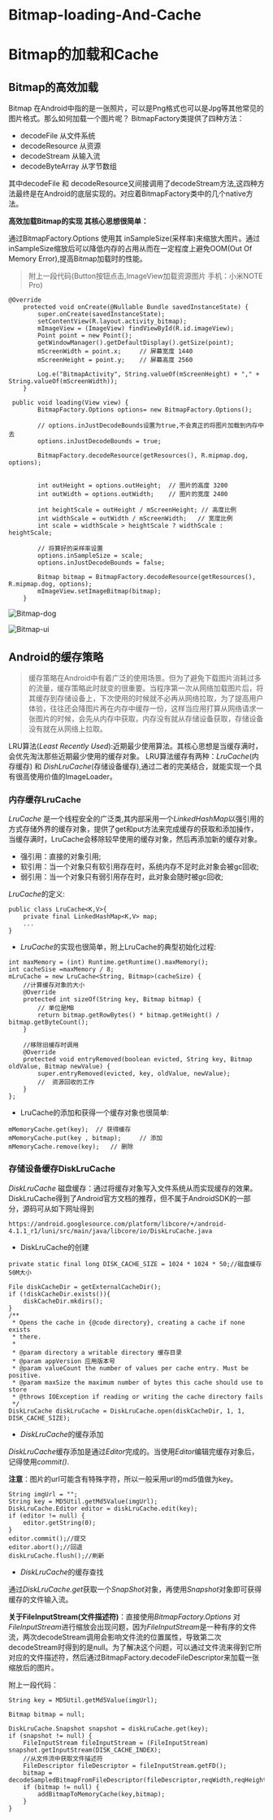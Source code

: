 # Bitmap-loading-And-Cache
# Bitmap的加载和Cache

## Bitmap的高效加载
Bitmap 在Android中指的是一张照片，可以是Png格式也可以是Jpg等其他常见的图片格式。那么如何加载一个图片呢？
BitmapFactory类提供了四种方法：
* decodeFile 从文件系统
* decodeResource 从资源
* decodeStream 从输入流
* decodeByteArray 从字节数组

其中decodeFile 和 decodeResource又间接调用了decodeStream方法,这四种方法最终是在Android的底层实现的。对应着BitmapFactory类中的几个native方法。

**高效加载Bitmap的实现 其核心思想很简单：**

通过BitmapFactory.Options 使用其 inSampleSize(采样率)来缩放大图片。通过inSampleSize缩放后可以降低内存的占用从而在一定程度上避免OOM(Out Of Memory Error),提高Bitmap加载时的性能。


>附上一段代码(Button按钮点击,ImageView加载资源图片 手机：小米NOTE Pro)

```
@Override
    protected void onCreate(@Nullable Bundle savedInstanceState) {
        super.onCreate(savedInstanceState);
        setContentView(R.layout.activity_bitmap);
        mImageView = (ImageView) findViewById(R.id.imageView);
        Point point = new Point();
        getWindowManager().getDefaultDisplay().getSize(point);
        mScreenWidth = point.x;     // 屏幕宽度 1440
        mScreenHeight = point.y;    // 屏幕高度 2560

        Log.e("BitmapActivity", String.valueOf(mScreenHeight) + "," + String.valueOf(mScreenWidth));
    }

 public void loading(View view) {
        BitmapFactory.Options options= new BitmapFactory.Options();
        
        // options.inJustDecodeBounds设置为true,不会真正的将图片加载到内存中去
        options.inJustDecodeBounds = true;

        BitmapFactory.decodeResource(getResources(), R.mipmap.dog, options);


        int outHeight = options.outHeight;  // 图片的高度 3200
        int outWidth = options.outWidth;    // 图片的宽度 2400

        int heightScale = outHeight / mScreenHeight; // 高度比例 
        int widthScale = outWidth / mScreenWidth;   // 宽度比例
        int scale = widthScale > heightScale ? widthScale : heightScale;

        // 将算好的采样率设置
        options.inSampleSize = scale;
        options.inJustDecodeBounds = false;

        Bitmap bitmap = BitmapFactory.decodeResource(getResources(), R.mipmap.dog, options);
        mImageView.setImageBitmap(bitmap);
    }
```

![Bitmap-dog](http://a1.qpic.cn/psb?/V14YlNrL2eQEkW/NPuxvG1sl*f5KAB*tasYERTgI8D9BzikSq*RqvDI83g!/b/dLEAAAAAAAAA&bo=hQLzAYUC8wEDByI!&rf=viewer_4)

![Bitmap-ui](http://a3.qpic.cn/psb?/V14YlNrL2eQEkW/CwrQ0EoSp7nGtM.CtxPU9yGSsrzd*jUlnYWPXSYDuX8!/b/dAEBAAAAAAAA&bo=BwKjAwcCowMDACU!&rf=viewer_4)

## Android的缓存策略

> 缓存策略在Android中有着广泛的使用场景。但为了避免下载图片消耗过多的流量，缓存策略此时就变的很重要。当程序第一次从网络加载图片后，将其缓存到存储设备上，下次使用的时候就不必再从网络拉取，为了提高用户体验，往往还会降图片再在内存中缓存一份，这样当应用打算从网络请求一张图片的时候，会先从内存中获取，内存没有就从存储设备获取，存储设备没有就在从网络上拉取。


LRU算法(*Least Recently Used*):近期最少使用算法。其核心思想是当缓存满时，会优先淘汰那些近期最少使用的缓存对象。
LRU算法缓存有两种：*LruCache*(内存缓存) 和 *DishLruCache*(存储设备缓存),通过二者的完美结合，就能实现一个具有很高使用价值的ImageLoader。

### 内存缓存LruCache

*LruCache* 是一个线程安全的广泛类,其内部采用一个*LinkedHashMap*以强引用的方式存储外界的缓存对象，提供了get和put方法来完成缓存的获取和添加操作，当缓存满时，LruCache会移除较早使用的缓存对象，然后再添加新的缓存对象。

* 强引用：直接的对象引用;
* 软引用：当一个对象只有软引用存在时，系统内存不足时此对象会被gc回收;
* 弱引用：当一个对象只有弱引用存在时，此对象会随时被gc回收;

*LruCache*的定义:

```
public class LruCache<K,V>{
    private final LinkedHashMap<K,V> map;
    ...
}
```

* *LruCache*的实现也很简单，附上LruCache的典型初始化过程:

```
int maxMemory = (int) Runtime.getRuntime().maxMemory();
int cacheSise =maxMemory / 8;
mLruCache = new LruCache<String, Bitmap>(cacheSize) {
    //计算缓存对象的大小
    @Override
    protected int sizeOf(String key, Bitmap bitmap) {
        // 单位是MB
        return bitmap.getRowBytes() * bitmap.getHeight() / bitmap.getByteCount();
    }

    //移除旧缓存时调用
    @Override
    protected void entryRemoved(boolean evicted, String key, Bitmap oldValue, Bitmap newValue) {
        super.entryRemoved(evicted, key, oldValue, newValue);
        //  资源回收的工作
    }
};

```

* LruCache的添加和获得一个缓存对象也很简单:

```
mMemoryCache.get(key);  // 获得缓存
mMemoryCache.put(key , bitmap);     // 添加
mMemoryCache.remove(key);   // 删除
```

### 存储设备缓存DiskLruCache

*DiskLruCache* 磁盘缓存：通过将缓存对象写入文件系统从而实现缓存的效果。
DiskLruCache得到了Android官方文档的推荐，但不属于AndroidSDK的一部分，源码可从如下网址得到

```
https://android.googlesource.com/platform/libcore/+/android-4.1.1_r1/luni/src/main/java/libcore/io/DiskLruCache.java
```

* DiskLruCache的创建


```
private static final long DISK_CACHE_SIZE = 1024 * 1024 * 50;//磁盘缓存50M大小

File diskCacheDir = getExternalCacheDir();
if (!diskCacheDir.exists()){
    diskCacheDir.mkdirs();
}
/**
 * Opens the cache in {@code directory}, creating a cache if none exists
 * there.
 *
 * @param directory a writable directory 缓存目录
 * @param appVersion 应用版本号
 * @param valueCount the number of values per cache entry. Must be positive.
 * @param maxSize the maximum number of bytes this cache should use to store
 * @throws IOException if reading or writing the cache directory fails
 */
DiskLruCache diskLruCache = DiskLruCache.open(diskCacheDir, 1, 1, DISK_CACHE_SIZE);

```
* *DiskLruCache*的缓存添加

*DiskLruCache*缓存添加是通过*Editor*完成的。当使用*Editor*编辑完缓存对象后，记得使用*commit()*.

**注意**：图片的url可能含有特殊字符，所以一般采用url的md5值做为key。


```
String imgUrl = "";
String key = MD5Util.getMd5Value(imgUrl);
DiskLruCache.Editor editor = diskLruCache.edit(key);
if (editor != null) {
    editor.getString(0);
}
editor.commit();//提交
editor.abort();//回退
diskLruCache.flush();//刷新

```

* *DiskLruCache*的缓存查找

通过*DiskLruCache.get*获取一个*SnapShot*对象，再使用*Snapshot*对象即可获得缓存的文件输入流。

**关于FileInputStream(文件描述符)**：直接使用*BitmapFactory.Options* 对*FileInputStream*进行缩放会出现问题，因为*FileInputStream*是一种有序的文件流，两次decodeStream调用会影响文件流的位置属性，导致第二次decodeStream时得到的是null。为了解决这个问题，可以通过文件流来得到它所对应的文件描述符，然后通过BitmapFactory.decodeFileDescriptor来加载一张缩放后的图片。


附上一段代码：
```
String key = MD5Util.getMd5Value(imgUrl);

Bitmap bitmap = null;

DiskLruCache.Snapshot snapshot = diskLruCache.get(key);
if (snapshot != null) {
    FileInputStream fileInputStream = (FileInputStream) snapshot.getInputStream(DISK_CACHE_INDEX);
    //从文件流中获取文件描述符
    FileDescriptor fileDescriptor = fileInputStream.getFD();
    bitmap = decodeSampledBitmapFromFileDescriptor(fileDescriptor,reqWidth,reqHeight);
    if (bitmap != null) {
        addBitmapToMemoryCache(key,bitmap);
    }
}
```
